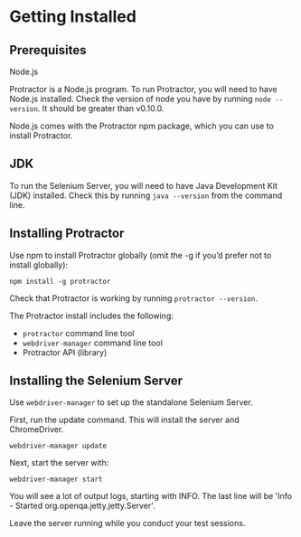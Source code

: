 Getting Installed
=================

Prerequisites
-------------
Node.js

Protractor is a Node.js program. To run Protractor, you will need to have Node.js installed. Check the version of node you have by running `node --version`. It should be greater than v0.10.0. 

Node.js comes with the Protractor npm package, which you can use to install Protractor.

JDK
---

To run the Selenium Server, you will need to have Java Development Kit (JDK) installed.  Check this by running `java --version` from the command line.

Installing Protractor
---------------------

Use npm to install Protractor globally (omit the -g if you’d prefer not to install globally):

    npm install -g protractor

Check that Protractor is working by running `protractor --version`.

The Protractor install includes the following:
 - `protractor` command line tool
 - `webdriver-manager` command line tool
 - Protractor API (library)

Installing the Selenium Server
------------------------------
Use `webdriver-manager` to set up the standalone Selenium Server. 

First, run the update command. This will install the server and ChromeDriver.

    webdriver-manager update

Next, start the server with:

    webdriver-manager start

You will see a lot of output logs, starting with INFO. The last line will be 'Info - Started org.openqa.jetty.jetty.Server'. 

Leave the server running while you conduct your test sessions.
